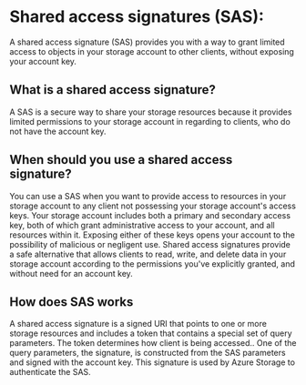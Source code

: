 # Shared access signatures (SAS): 

A shared access signature (SAS) provides you with a way to grant limited access to objects in your storage account to other clients, without exposing your account key.

## What is a shared access signature?

A SAS is a secure way to share your storage resources because it provides limited permissions to your storage account in regarding to clients, who do not have the account key.

## When should you use a shared access signature?

You can use a SAS when you want to provide access to resources in your storage account to any client not possessing your storage account's access keys. Your storage account includes both a primary and secondary access key, both of which grant administrative access to your account, and all resources within it. Exposing either of these keys opens your account to the possibility of malicious or negligent use. Shared access signatures provide a safe alternative that allows clients to read, write, and delete data in your storage account according to the permissions you've explicitly granted, and without need for an account key.

## How does SAS works

A shared access signature is a signed URI that points to one or more storage resources and includes a token that contains a special set of query parameters. The token determines how client is being accessed.. One of the query parameters, the signature, is constructed from the SAS parameters and signed with the account key. This signature is used by Azure Storage to authenticate the SAS.

